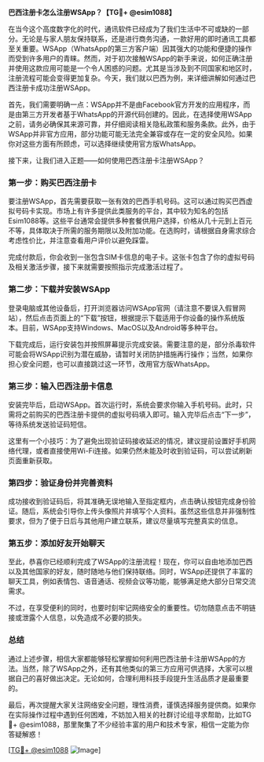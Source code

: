 **巴西注册卡怎么注册WSApp？【TG💪+ @esim1088】**

在当今这个高度数字化的时代，通讯软件已经成为了我们生活中不可或缺的一部分。无论是与家人朋友保持联系，还是进行商务沟通，一款好用的即时通讯工具都至关重要。WSApp（WhatsApp的第三方客户端）因其强大的功能和便捷的操作而受到许多用户的青睐。然而，对于初次接触WSApp的新手来说，如何正确注册并使用这款应用可能是一个令人困惑的问题。尤其是当涉及到不同国家和地区时，注册流程可能会变得更加复杂。今天，我们就以巴西为例，来详细讲解如何通过巴西注册卡成功注册WSApp。

首先，我们需要明确一点：WSApp并不是由Facebook官方开发的应用程序，而是由第三方开发者基于WhatsApp的开源代码创建的。因此，在选择使用WSApp之前，请务必确保其来源可靠，并仔细阅读相关隐私政策和服务条款。此外，由于WSApp并非官方应用，部分功能可能无法完全兼容或存在一定的安全风险。如果你对这些方面有所顾虑，可以选择继续使用官方版WhatsApp。

接下来，让我们进入正题——如何使用巴西注册卡注册WSApp？

### 第一步：购买巴西注册卡

要注册WSApp，首先需要获取一张有效的巴西手机号码。这可以通过购买巴西虚拟号码卡实现。市场上有许多提供此类服务的平台，其中较为知名的包括Esim1088等。这些平台通常会提供多种套餐供用户选择，价格从几十元到上百元不等，具体取决于所需的服务期限以及附加功能。在选购时，请根据自身需求综合考虑性价比，并注意查看用户评价以避免踩雷。

完成付款后，你会收到一张包含SIM卡信息的电子卡。这张卡包含了你的虚拟号码及相关激活步骤，接下来就需要按照指示完成激活过程了。

### 第二步：下载并安装WSApp

登录电脑或其他设备后，打开浏览器访问WSApp官网（请注意不要误入假冒网站），然后点击页面上的“下载”按钮，根据提示下载适用于你设备的操作系统版本。目前，WSApp支持Windows、MacOS以及Android等多种平台。

下载完成后，运行安装包并按照屏幕提示完成安装。需要注意的是，部分杀毒软件可能会将WSApp识别为潜在威胁，请暂时关闭防护措施再行操作；当然，如果你担心安全问题，也可以直接跳过这一环节，改用官方版WhatsApp。

### 第三步：输入巴西注册卡信息

安装完毕后，启动WSApp。首次运行时，系统会要求你输入手机号码。此时，只需将之前购买的巴西注册卡提供的虚拟号码填入即可。输入完毕后点击“下一步”，等待系统发送验证码短信。

这里有一个小技巧：为了避免出现验证码接收延迟的情况，建议提前设置好手机网络代理，或者直接使用Wi-Fi连接。如果仍然未能及时收到验证码，可以尝试刷新页面重新获取。

### 第四步：验证身份并完善资料

成功接收到验证码后，将其准确无误地输入至指定框内，点击确认按钮完成身份验证。随后，系统会引导你上传头像照片并填写个人资料。虽然这些信息并非强制性要求，但为了便于日后与其他用户建立联系，建议尽量填写完整真实的信息。

### 第五步：添加好友开始聊天

至此，恭喜你已经顺利完成了WSApp的注册流程！现在，你可以自由地添加巴西以及其他国家的好友，随时随地与他们保持联络。同时，WSApp还提供了丰富的聊天工具，例如表情包、语音通话、视频会议等功能，能够满足绝大部分日常交流需求。

不过，在享受便利的同时，也要时刻牢记网络安全的重要性。切勿随意点击不明链接或泄露个人信息，以免造成不必要的损失。

### 总结

通过上述步骤，相信大家都能够轻松掌握如何利用巴西注册卡注册WSApp的方法。当然，除了WSApp之外，还有其他类似的第三方应用可供选择，大家可以根据自己的喜好做出决定。无论如何，合理利用科技手段提升生活品质才是最重要的。

最后，再次提醒大家关注网络安全问题，理性消费，谨慎选择服务提供商。如果你在实际操作过程中遇到任何困难，不妨加入相关的社群讨论组寻求帮助，比如TG💪+ @esim1088，那里聚集了不少经验丰富的用户和技术专家，相信一定能为你答疑解惑！

[[TG💪+ @esim1088](https://t.me/s/esim1088) ![Image](https://i.postimg.cc/4NQfJmqS/Snipaste-2025-05-13-00-14-12.png)]